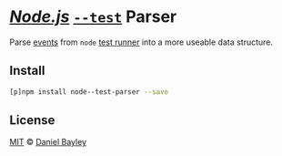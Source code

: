 _[Node.js]_ [`--test`] Parser
=============================
Parse [events] from `node` [test runner] into a more useable data structure.

## Install
~~~ sh
[p]npm install node--test-parser --save
~~~

License
-------
[MIT] © [Daniel Bayley]

[MIT]:                  LICENSE.md
[Daniel Bayley]:        https://github.com/danielbayley

[node.js]:              https://nodejs.org
[`--test`]:             https://nodejs.org/api/test.html#running-tests-from-the-command-line
[test runner]:          https://nodejs.org/api/test.html#test-runner
[events]:               https://nodejs.org/api/test.html#class-testsstream
